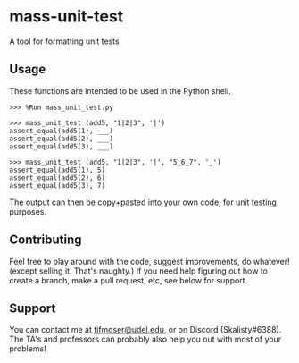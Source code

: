 # mass-unit-test
A tool for formatting unit tests

## Usage
These functions are intended to be used in the Python shell.
```
>>> %Run mass_unit_test.py

>>> mass_unit_test (add5, "1|2|3", '|')
assert_equal(add5(1), ___)
assert_equal(add5(2), ___)
assert_equal(add5(3), ___)

>>> mass_unit_test (add5, "1|2|3", '|', "5_6_7", '_')
assert_equal(add5(1), 5)
assert_equal(add5(2), 6)
assert_equal(add5(3), 7)
```
The output can then be copy+pasted into your own code, for unit testing purposes.

## Contributing
Feel free to play around with the code, suggest improvements, do whatever! (except selling it. That's naughty.)
If you need help figuring out how to create a branch, make a pull request, etc, see below for support.

## Support
You can contact me at tifmoser@udel.edu, or on Discord (Skalisty#6388). The TA's and professors can probably also help you out with most of your problems!
